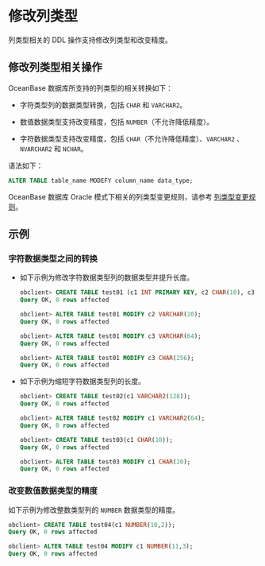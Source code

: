 修改列类型 
==========================

列类型相关的 DDL 操作支持修改列类型和改变精度。

修改列类型相关操作 
------------------------------

OceanBase 数据库所支持的列类型的相关转换如下：

* 字符类型列的数据类型转换，包括 `CHAR` 和 `VARCHAR2`。

  

* 数值数据类型支持改变精度，包括 `NUMBER`（不允许降低精度）。

  

* 字符数据类型支持改变精度，包括 `CHAR`（不允许降低精度）、`VARCHAR2` 、`NVARCHAR2` 和 `NCHAR`。

  




语法如下：

```sql
ALTER TABLE table_name MODEFY column_name data_type;
```



OceanBase 数据库 Oracle 模式下相关的列类型变更规则，请参考 [列类型变更规则](/zh-CN/11.sql-reference-oracle-mode/10.online-ddl-1/4.column-type-change-rule.md)。

示例 
-----------------------

### 字符数据类型之间的转换 

* 如下示例为修改字符数据类型列的数据类型并提升长度。

  ```sql
  obclient> CREATE TABLE test01 (c1 INT PRIMARY KEY, c2 CHAR(10), c3 VARCHAR2(32));
  Query OK, 0 rows affected
  
  obclient> ALTER TABLE test01 MODIFY c2 VARCHAR(20);
  Query OK, 0 rows affected
  
  obclient> ALTER TABLE test01 MODIFY c3 VARCHAR(64);
  Query OK, 0 rows affected
  
  obclient> ALTER TABLE test01 MODIFY c3 CHAR(256);
  Query OK, 0 rows affected
  ```

  

* 如下示例为缩短字符数据类型列的长度。

  ```sql
  obclient> CREATE TABLE test02(c1 VARCHAR2(128));
  Query OK, 0 rows affected
  
  obclient> ALTER TABLE test02 MODIFY c1 VARCHAR2(64);
  Query OK, 0 rows affected
  
  obclient> CREATE TABLE test03(c1 CHAR(10));
  Query OK, 0 rows affected
  
  obclient> ALTER TABLE test03 MODIFY c1 CHAR(20);
  Query OK, 0 rows affected
  ```

  




### 改变数值数据类型的精度 

如下示例为修改整数类型列的 `NUMBER` 数据类型的精度。

```sql
obclient> CREATE TABLE test04(c1 NUMBER(10,2));
Query OK, 0 rows affected

obclient> ALTER TABLE test04 MODIFY c1 NUMBER(11,3);
Query OK, 0 rows affected
```


